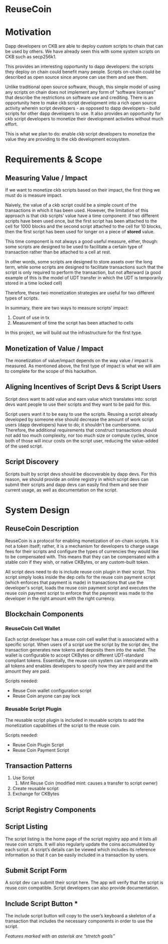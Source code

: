 # ReuseCoin

# Motivation

Dapp developers on CKB are able to deploy custom scripts to chain that can be used by others. We have already seen this with some system scripts on CKB such as secp256k1.

This provides an interesting opportunity to dapp developers: the scripts they deploy on chain could benefit many people. Scripts on-chain could be described as open source since anyone can use them and see them.

Unlike traditional open source software, though, this simple model of using any scripts on chain does not implement any form of “software licenses” that describe the restrictions on software use and crediting. There is an opportunity here to make ckb script development into a rich open source activity wherein script developers - as opposed to dapp developers - build scripts for other dapp developers to use. It also provides an opportunity for ckb script developers to monetize their development activities without much effort.

This is what we plan to do: enable ckb script developers to monetize the value they are providing to the ckb development ecosystem.

# Requirements & Scope

## Measuring Value / Impact

If we want to monetize ckb scripts based on their impact, the first thing we must do is measure impact.

Naively, the value of a ckb script could be a simple count of the transactions in which it has been used. However, the limitation of this approach is that ckb scripts’ value have a time component: if two different scripts have been used once, but the first script has been attached to the cell for 1000 blocks and the second script attached to the cell for 10 blocks, then the first script has been used for longer on a piece of **stored** value.

This time component is not always a good useful measure, either, though: some scripts are designed to be used to facilitate a certain type of transaction rather than be attached to a cell at rest.

In other words, some scripts are designed to store assets over the long term, while some scripts are designed to facilitate transactions such that the script is only required to perform the transaction, but not afterward (a good example of this is the model of UDT transfer in which the UDT is temporarily stored in a time locked cell)

Therefore, these two monetization strategies are useful for two different types of scripts.

In summary, there are two ways to measure scripts’ impact:

1. Count of use in tx
2. Measurement of time the script has been attached to cells


In this project, we will build out the infrastructure for the first type.



## Monetization of Value / Impact

The monetization of value/impact depends on the way value / impact is measured. As mentioned above, the first type of impact is what we will aim to complete for the scope of this hackathon.

## Aligning Incentives of Script Devs & Script Users

Script devs want to add value and earn value which translates into: script devs want people to use their scripts and they want to be paid for this.

Script users want it to be easy to use the scripts. Reusing a script already developed by someone else should decrease the amount of work script users (dapp developers) have to do; it shouldn't be cumbersome. Therefore, the additional requirements that construct transactions should not add too much complexity, nor too much size or compute cycles, since both of those will incur costs on the script user, reducing the value-added of the used script.

## Script Discovery

Scripts built by script devs should be discoverable by dapp devs. For this reason, we should provide an online registry in which script devs can submit their scripts and dapp devs can easily find them and see their current usage, as well as documentation on the script.

# System Design

## ReuseCoin Description

ReuseCoin is a protocol for enabling monetization of on-chain scripts. It is not a token itself; rather, it is a mechanism for developers to charge usage fees for their scripts and configure the types of currencies they would like to be compensated with. This means that they can be compensated with a stable coin if they wish, or native CKBytes, or any custom-built token.

All script devs need to do is include reuse coin plugin in their script. This script simply looks inside the dep cells for the reuse coin payment script (which enforces that payment is made) in transactions that use the developer's script, loads the reuse coin payment script and executes the reuse coin payment script to enforce that the payment was made to the developer in the right amount with the right currency.


## Blockchain Components

### ReuseCoin Cell Wallet

Each script developer has a reuse coin cell wallet that is associated with a specific script. When users of a script use the script by the script dev, the transaction generates new tokens and deposits them into the wallet. The wallet is configurable to accept CKBytes or different UDT-standard compliant tokens. Essentially, the reuse coin system can interoperate with all tokens and enables developers to specify how they are paid and the amount they are paid.

Scripts needed:

* Reuse Coin wallet configuration script
* Reuse Coin anyone can pay lock

### Reusable Script Plugin


The reusable script plugin is included in reusable scripts to add the monetization capabilities of the script to the reuse coin.

Scripts needed:

* Reuse Coin Plugin Script
* Reuse Coin Payment Script

## Transaction Patterns

1. Use Script
    1. Mint Reuse Coin (modified mint: causes a transfer to script owner)
2. Create reusable script
3. Exchange for CKBytes

## Script Registry Components

## Script Listing

The script listing is the home page of the script registry app and it lists all reuse coin scripts. It will also regularly update the coins accumulated by each script. A script’s details can be viewed which includes its reference information so that it can be easily included in a transaction by users.

## Submit Script Form

A script dev can submit their script here. The app will verify that the script is reuse coin compatible. Script developers can also provide documentation.

## Include Script Button *

The include script button will copy to the user’s keyboard a skeleton of a transaction that includes the necessary components in order to use the script.


*Features marked with an asterisk are “stretch goals”*

